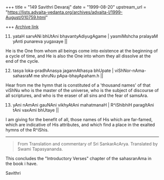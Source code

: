 +++
title = "149 Savithri Devaraj"
date = "1999-08-20"
upstream_url = "https://lists.advaita-vedanta.org/archives/advaita-l/1999-August/010759.html"

+++
[Archive link](https://lists.advaita-vedanta.org/archives/advaita-l/1999-August/010759.html)

11. yataH sarvANi bhUtAni bhavantyAdiyugAgame |
     yasmiMshcha pralayaM yAnti punareva yugaxaye ||

He is the One from whom all beings come into existence at the beginning
of a cycle of time, and He is also the One into whom they all dissolve
at the end of the cycle.

12. tasya loka-pradhAnasya jagannAthasya bhUpate |
     viShNor-nAma-sahasraM me shruNu pApa-bhayApaham.h ||

Hear from me the hymn that is constituted of a 'thousand names' of that
viShNu who is the master of the universe, who is the subject of
discourse of all scriptures, and who is the eraser of all sins and the
fear of samsAra.

13. yAni nAmAni gauNAni vikhyAtAni mahatmanaH |
     R^iShibhiH paragItAni tAni vaxAmi bhUtaye ||

I am giving for the benefit of all, those names of His which are
far-famed, which are indicative of His attributes, and which find a
place in the exalted hymns of the R^iShis.

----------------------------------------------------------------------------------------------

>From Translation and commentary of Sri SankarAcArya. Translated by
Swami Tapasyananda.

This concludes the "Introductory Verses" chapter of  the sahasranAma in
the book i have.


Savithri

